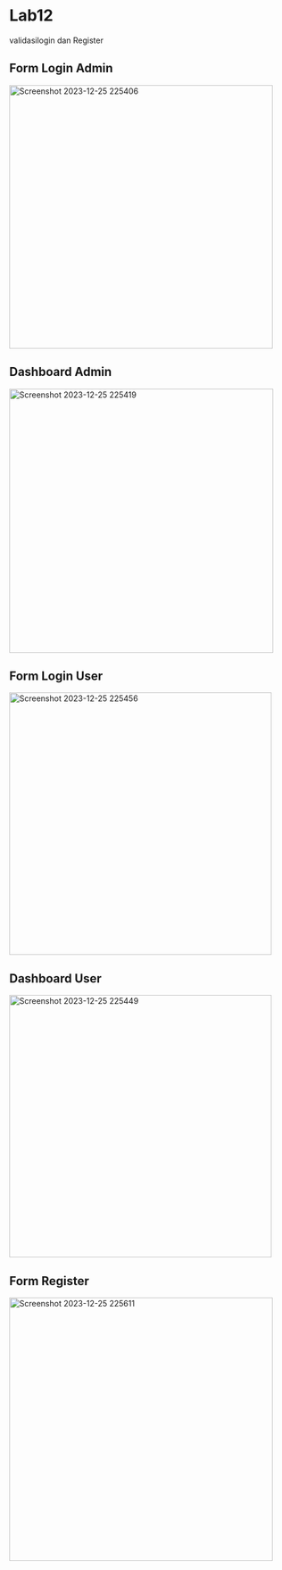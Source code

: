 # Lab12
validasilogin dan Register

## Form Login Admin

<img width="472" alt="Screenshot 2023-12-25 225406" src="https://github.com/Agussetiaa/Lab11validasilogin/assets/115542822/fba38a74-855a-4faa-a012-39dc16ea9eb2">

## Dashboard Admin

<img width="473" alt="Screenshot 2023-12-25 225419" src="https://github.com/Agussetiaa/Lab11validasilogin/assets/115542822/457de4d4-6486-4f17-9772-1da0040e93c8">

## Form Login User

<img width="470" alt="Screenshot 2023-12-25 225456" src="https://github.com/Agussetiaa/Lab11validasilogin/assets/115542822/8dc4a906-dc18-4db8-8759-5bb155dff88e">

## Dashboard User

<img width="470" alt="Screenshot 2023-12-25 225449" src="https://github.com/Agussetiaa/Lab11validasilogin/assets/115542822/99b4dd73-2796-4299-91b0-694982a7a498">

## Form Register

<img width="472" alt="Screenshot 2023-12-25 225611" src="https://github.com/Agussetiaa/Lab11validasilogin/assets/115542822/acf657aa-9069-4c59-abbf-33f1dc39ff01">

